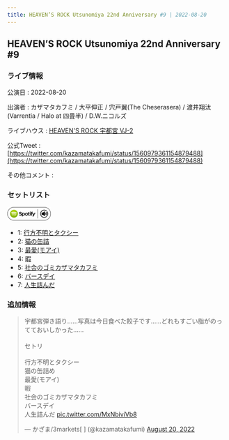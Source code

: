 ```yaml
---
title: HEAVEN’S ROCK Utsunomiya 22nd Anniversary #9 | 2022-08-20
---
```

## HEAVEN’S ROCK Utsunomiya 22nd Anniversary #9

### ライブ情報

公演日
:    2022-08-20

出演者
:    カザマタカフミ / 大平伸正 / 宍戸翼(The Cheserasera) / 渡井翔汰(Varrentia / Halo at 四畳半) / D.W.ニコルズ

ライブハウス
:    [HEAVEN'S ROCK 宇都宮 VJ-2](livehouse027.html)

公式Tweet
:    [https://twitter.com/kazamatakafumi/status/1560979361154879488](https://twitter.com/kazamatakafumi/status/1560979361154879488)

その他コメント
:    

### セットリスト


[![play with spotify](images/spotify-icon.png)](https://open.spotify.com/playlist/7bpLKSnEhB9FpBnOMKO1F7)



*  1: [行方不明とタクシー](song039.html)
*  2: [猫の缶詰](song041.html)
*  3: [最愛(モアイ)](song014.html)
*  4: [暇](song040.html)
*  5: [社会のゴミカザマタカフミ](song002.html)
*  6: [バースデイ](song028.html)
*  7: [人生詰んだ](song031.html)


### 追加情報



<blockquote class="twitter-tweet"><p lang="ja" dir="ltr">宇都宮弾き語り……写真は今日食べた餃子です……どれもすごい脂がのってておいしかった……<br><br>セトリ<br><br>行方不明とタクシー<br>猫の缶詰め<br>最愛(モアイ)<br>暇<br>社会のゴミカザマタカフミ<br>バースデイ<br>人生詰んだ <a href="https://t.co/MxNbiviVb8">pic.twitter.com/MxNbiviVb8</a></p>&mdash; かざま/3markets[ ] (@kazamatakafumi) <a href="https://twitter.com/kazamatakafumi/status/1560979361154879488?ref_src=twsrc%5Etfw">August 20, 2022</a></blockquote>
<script async src="https://platform.twitter.com/widgets.js" charset="utf-8"></script>


